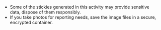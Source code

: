 
* Some of the stickies generated in this activity may provide sensitive data, dispose of them responsibly.
* If you take photos for reporting needs, save the image files in a secure, encrypted container.
